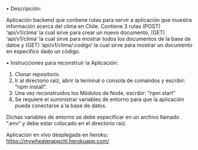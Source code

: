 •	Descripción:

Aplicación backend que contiene rutas para servir a aplicación que muestra información acerca del clima en Chile.  Contiene 3 rutas (POST) ‘api/v1/clima’ la cual sirve para crear un nuevo documento, (GET) ‘api/v1/clima’ la cual sirve para mostrar todos los documentos de la base de datos y (GET) ’api/v1/clima/:codigo’ la cual sirve para mostrar un documento en específico dado un código.

•	Instrucciones para reconstruir la Aplicación:

1.	Clonar repositorio.
2.	Ir al directorio raíz, abrir la terminal o consola de comandos y escribir: “npm install”.
3.	Una vez reconstruidos los Módulos de Node, escribir: “npm start”
4.	Se requiere el suministrar variables de entorno para que la aplicación pueda conectarse a la base de datos.


Dichas variables de entorno se debe especificar en un archivo llamado “.env” y debe estar colocado en el directorio raíz.

Aplicación en vivo desplegada en heroku:
https://mywheaterappchl.herokuapp.com/

